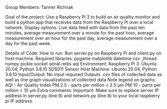 Group Members: Tanner Richnak

Goal of the project: Use a Raspberry Pi 3 to build an air quality monitor and build a python app that receives data from the Raspberry Pi over a local network.  Display options: Live data feed with data from the past ten minutes, average measurement over a minute for the past hour, average measurement over an hour for the past day, average measurement over a day for the past week.

Details of Code:
    How to run: Run server.py on Raspberry Pi and client.py on host machine.
    Required libraries:
        pygame
        matplotlib
        datetime
        csv
        _thread
        numpy
        pickle
        socket
        serial
        redis
        aqi
    Environment: 
        Raspberry Pi 3: Ubuntu 20.04, Python 3.8.10
            SDS011 Sensor
        Host Machine: Ubuntu 20.04, Python 3.8.10
    Input/Output:
        No input required
        Outputs .csv files of collected data as well as line graph visualizations of collected data
            Note legend on graphs:
                AQI - Air Quality Index
                PM 2.5 - parts per million < 2.5 µm
                PM 10 - parts per million < 10 µm
    Extra comments:
        Important: Make sure to replace server IP address in server.py (line 6) and network.py (line 8) to your local raspberry pi IP address.